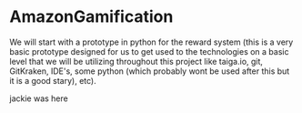 # AmazonGamification
We will start with a prototype in python for the reward system (this is a very basic prototype designed for us to get used to the technologies on a basic level that we will be utilizing throughout this project like taiga.io, git, GitKraken, IDE's, some python (which probably wont be used after this but it is a good stary), etc).

jackie was here
